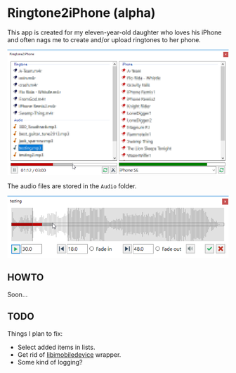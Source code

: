 Ringtone2iPhone (alpha)
=======================

This app is created for my eleven-year-old daughter who loves his iPhone and often nags me to create and/or upload ringtones to her phone.

![Main screen](screenshots/main.png)

The audio files are stored in the `Audio` folder.

![Audio cut screen](screenshots/cut.png)

HOWTO
-----

Soon...

TODO
----
Things I plan to fix:
* Select added items in lists.
* Get rid of [libimobiledevice](https://github.com/libimobiledevice/libimobiledevice) wrapper.
* Some kind of logging?

